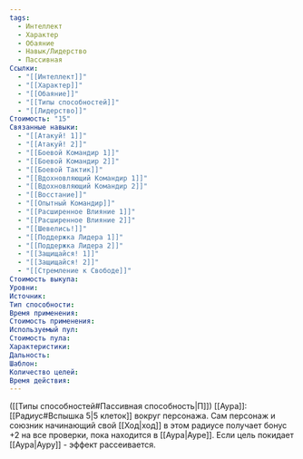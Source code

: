 ```yaml
---
tags:
  - Интеллект
  - Характер
  - Обаяние
  - Навык/Лидерство
  - Пассивная
Ссылки:
  - "[[Интеллект]]"
  - "[[Характер]]"
  - "[[Обаяние]]"
  - "[[Типы способностей]]"
  - "[[Лидерство]]"
Стоимость: "15"
Связанные навыки:
  - "[[Атакуй! 1]]"
  - "[[Атакуй! 2]]"
  - "[[Боевой Командир 1]]"
  - "[[Боевой Командир 2]]"
  - "[[Боевой Тактик]]"
  - "[[Вдохновляющий Командир 1]]"
  - "[[Вдохновляющий Командир 2]]"
  - "[[Восстание]]"
  - "[[Опытный Командир]]"
  - "[[Расширенное Влияние 1]]"
  - "[[Расширенное Влияние 2]]"
  - "[[Шевелись!]]"
  - "[[Поддержка Лидера 1]]"
  - "[[Поддержка Лидера 2]]"
  - "[[Защищайся! 1]]"
  - "[[Защищайся! 2]]"
  - "[[Стремление к Свободе]]"
Стоимость выкупа:
Уровни:
Источник:
Тип способности:
Время применения:
Стоимость применения:
Используемый пул:
Стоимость пула:
Характеристики:
Дальность:
Шаблон:
Количество целей:
Время действия:
---
```

([[Типы способностей#Пассивная способность|П]]) [[Аура]]: [[Радиус#Вспышка 5|5 клеток]] вокруг персонажа. Сам персонаж и союзник начинающий свой [[Ход|ход]] в этом радиусе получает бонус +2 на все проверки, пока находится в [[Аура|Ауре]]. Если цель покидает [[Аура|Ауру]] - эффект рассеивается. 